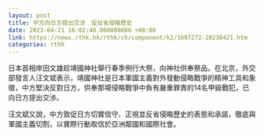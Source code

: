 ```yaml
---
layout: post
title: 中方向日方提出交涉　促反省侵略歷史
date: 2023-04-21 16:02:48.000000000 +08:00
link: https://news.rthk.hk/rthk/ch/component/k2/1697272-20230421.htm
categories: rthk
---
```


日本首相岸田文雄趁靖國神社舉行春季例行大祭，向神社供奉祭品。在北京，外交部發言人汪文斌表示，靖國神社是日本軍國主義對外發動侵略戰爭的精神工具和象徵，中方堅決反對日方，供奉那場侵略戰爭中負有嚴重罪責的14名甲級戰犯，已向日方提出交涉。

汪文斌又說，中方敦促日方切實信守、正視並反省侵略歷史的表態和承諾，徹底與軍國主義切割，以實際行動取信於亞洲鄰國和國際社會。
